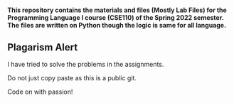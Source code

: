 #### This repository contains the materials and files (Mostly Lab Files) for the Programming Language I course (CSE110) of the Spring 2022 semester. The files are written on Python though the logic is same for all language.

## Plagarism Alert

I have tried to solve the problems in the assignments.

Do not just copy paste as this is a public git.

Code on with passion!
